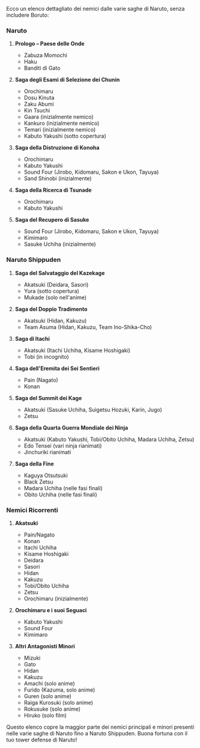 Ecco un elenco dettagliato dei nemici dalle varie saghe di Naruto, senza includere Boruto:

### Naruto
1. **Prologo – Paese delle Onde**
   - Zabuza Momochi
   - Haku
   - Banditi di Gato

2. **Saga degli Esami di Selezione dei Chunin**
   - Orochimaru
   - Dosu Kinuta
   - Zaku Abumi
   - Kin Tsuchi
   - Gaara (inizialmente nemico)
   - Kankuro (inizialmente nemico)
   - Temari (inizialmente nemico)
   - Kabuto Yakushi (sotto copertura)

3. **Saga della Distruzione di Konoha**
   - Orochimaru
   - Kabuto Yakushi
   - Sound Four (Jirobo, Kidomaru, Sakon e Ukon, Tayuya)
   - Sand Shinobi (inizialmente)

4. **Saga della Ricerca di Tsunade**
   - Orochimaru
   - Kabuto Yakushi

5. **Saga del Recupero di Sasuke**
   - Sound Four (Jirobo, Kidomaru, Sakon e Ukon, Tayuya)
   - Kimimaro
   - Sasuke Uchiha (inizialmente)

### Naruto Shippuden
1. **Saga del Salvataggio del Kazekage**
   - Akatsuki (Deidara, Sasori)
   - Yura (sotto copertura)
   - Mukade (solo nell'anime)

2. **Saga del Doppio Tradimento**
   - Akatsuki (Hidan, Kakuzu)
   - Team Asuma (Hidan, Kakuzu, Team Ino-Shika-Cho)

3. **Saga di Itachi**
   - Akatsuki (Itachi Uchiha, Kisame Hoshigaki)
   - Tobi (in incognito)

4. **Saga dell'Eremita dei Sei Sentieri**
   - Pain (Nagato)
   - Konan

5. **Saga del Summit dei Kage**
   - Akatsuki (Sasuke Uchiha, Suigetsu Hozuki, Karin, Jugo)
   - Zetsu

6. **Saga della Quarta Guerra Mondiale dei Ninja**
   - Akatsuki (Kabuto Yakushi, Tobi/Obito Uchiha, Madara Uchiha, Zetsu)
   - Edo Tensei (vari ninja rianimati)
   - Jinchuriki rianimati

7. **Saga della Fine**
   - Kaguya Otsutsuki
   - Black Zetsu
   - Madara Uchiha (nelle fasi finali)
   - Obito Uchiha (nelle fasi finali)

### Nemici Ricorrenti
1. **Akatsuki**
   - Pain/Nagato
   - Konan
   - Itachi Uchiha
   - Kisame Hoshigaki
   - Deidara
   - Sasori
   - Hidan
   - Kakuzu
   - Tobi/Obito Uchiha
   - Zetsu
   - Orochimaru (inizialmente)

2. **Orochimaru e i suoi Seguaci**
   - Kabuto Yakushi
   - Sound Four
   - Kimimaro

3. **Altri Antagonisti Minori**
   - Mizuki
   - Gato
   - Hidan
   - Kakuzu
   - Amachi (solo anime)
   - Furido (Kazuma, solo anime)
   - Guren (solo anime)
   - Raiga Kurosuki (solo anime)
   - Rokusuke (solo anime)
   - Hiruko (solo film)

Questo elenco copre la maggior parte dei nemici principali e minori presenti nelle varie saghe di Naruto fino a Naruto Shippuden. Buona fortuna con il tuo tower defense di Naruto!
